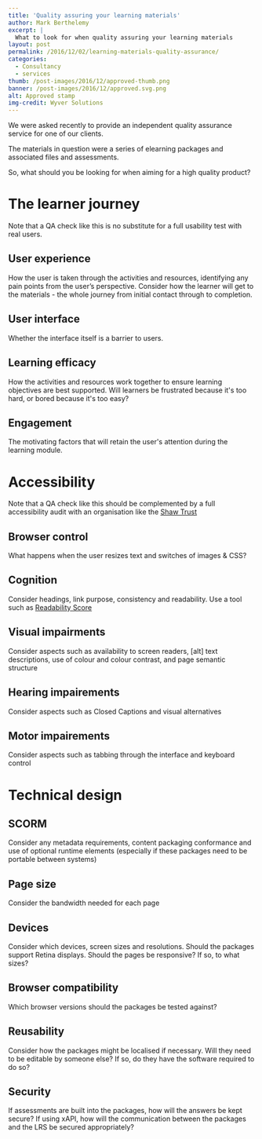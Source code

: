 ```yaml
---
title: 'Quality assuring your learning materials'
author: Mark Berthelemy
excerpt: |
  What to look for when quality assuring your learning materials
layout: post
permalink: /2016/12/02/learning-materials-quality-assurance/
categories:
  - Consultancy
  - services
thumb: /post-images/2016/12/approved-thumb.png
banner: /post-images/2016/12/approved.svg.png
alt: Approved stamp
img-credit: Wyver Solutions
---
```

We were asked recently to provide an independent quality assurance service for one of our clients.

The materials in question were a series of elearning packages and associated files and assessments.

So, what should you be looking for when aiming for a high quality product?

# The learner journey

Note that a QA check like this is no substitute for a full usability test with real users.

## User experience

How the user is taken through the activities and resources, identifying any pain points from the user’s perspective. Consider how the learner will get to the materials - the whole journey from initial contact through to completion.

## User interface

Whether the interface itself is a barrier to users.

## Learning efficacy

How the activities and resources work together to ensure learning objectives are best supported. Will learners be frustrated because it's too hard, or bored because it's too easy?

## Engagement

The motivating factors that will retain the user's attention during the learning module.

# Accessibility

Note that a QA check like this should be complemented by a full accessibility audit with an organisation like the <a href="http://webacc.shaw-trust.org.uk/our-services/website-accessibility-auditing/" target="_blank">Shaw Trust</a>

## Browser control

What happens when the user resizes text and switches of images &amp; CSS?

## Cognition

Consider headings, link purpose, consistency and readability. Use a tool such as <a href="https://readability-score.com/text/" target="_blank">Readability Score</a>

## Visual impairments

Consider aspects such as availability to screen readers, [alt] text descriptions, use of colour and colour contrast, and page semantic structure

## Hearing impairements

Consider aspects such as Closed Captions and visual alternatives

## Motor impairements

Consider aspects such as tabbing through the interface and keyboard control

# Technical design

## SCORM

Consider any metadata requirements, content packaging conformance and use of optional runtime elements (especially if these packages need to be portable between systems) 

## Page size

Consider the bandwidth needed for each page

## Devices

Consider which devices, screen sizes and resolutions. Should the packages support Retina displays. Should the pages be responsive? If so, to what sizes?

## Browser compatibility

Which browser versions should the packages be tested against?

## Reusability

Consider how the packages might be localised if necessary. Will they need to be editable by someone else? If so, do they have the software required to do so?

## Security

If assessments are built into the packages, how will the answers be kept secure? If using xAPI, how will the communication between the packages and the LRS be secured appropriately?



